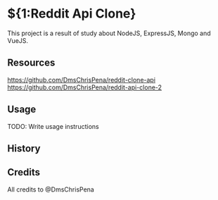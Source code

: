 # ${1:Reddit Api Clone}

This project is a result of study about NodeJS, ExpressJS, Mongo and VueJS.

## Resources

https://github.com/DmsChrisPena/reddit-clone-api
https://github.com/DmsChrisPena/reddit-api-clone-2

## Usage

TODO: Write usage instructions

## History

## Credits
All credits to @DmsChrisPena

